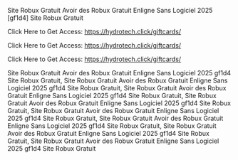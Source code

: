 Site Robux Gratuit Avoir des Robux Gratuit Enligne Sans Logiciel 2025 [gf1d4] Site Robux Gratuit

Click Here to Get Access: https://hydrotech.click/giftcards/

Click Here to Get Access: https://hydrotech.click/giftcards/

Click Here to Get Access: https://hydrotech.click/giftcards/

Site Robux Gratuit Avoir des Robux Gratuit Enligne Sans Logiciel 2025 gf1d4 Site Robux Gratuit, Site Robux Gratuit Avoir des Robux Gratuit Enligne Sans Logiciel 2025 gf1d4 Site Robux Gratuit, Site Robux Gratuit Avoir des Robux Gratuit Enligne Sans Logiciel 2025 gf1d4 Site Robux Gratuit, Site Robux Gratuit Avoir des Robux Gratuit Enligne Sans Logiciel 2025 gf1d4 Site Robux Gratuit, Site Robux Gratuit Avoir des Robux Gratuit Enligne Sans Logiciel 2025 gf1d4 Site Robux Gratuit, Site Robux Gratuit Avoir des Robux Gratuit Enligne Sans Logiciel 2025 gf1d4 Site Robux Gratuit, Site Robux Gratuit Avoir des Robux Gratuit Enligne Sans Logiciel 2025 gf1d4 Site Robux Gratuit, Site Robux Gratuit Avoir des Robux Gratuit Enligne Sans Logiciel 2025 gf1d4 Site Robux Gratuit
